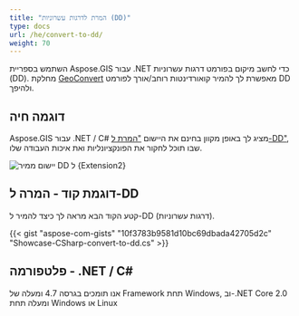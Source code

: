 ```yaml
---
title: "המרת לדרגות עשרוניות (DD)"
type: docs
url: /he/convert-to-dd/
weight: 70
---
```


השתמש בספריית Aspose.GIS עבור .NET כדי לחשב מיקום בפורמט דרגות עשרוניות (DD). מחלקת [GeoConvert](https://reference.aspose.com/gis/net/aspose.gis/geoconvert) מאפשרת לך להמיר קואורדינטות רוחב/אורך לפורמט DD ולהיפך.

## **דוגמה חיה**

Aspose.GIS עבור .NET / C# מציג לך באופן מקוון בחינם את היישום ["המרת ל-DD"](https://products.aspose.app/gis/coordinates/convert-to-dd), שבו תוכל לחקור את הפונקציונליות ואת איכות העבודה שלו.

![יישום ממיר DD ל {Extension2}](coordinates.png)

## **דוגמת קוד - המרה ל-DD**

קטע הקוד הבא מראה לך כיצד להמיר ל-DD (דרגות עשרוניות).

{{< gist "aspose-com-gists" "10f3783b9581d10bc69dbada42705d2c" "Showcase-CSharp-convert-to-dd.cs" >}}

## **פלטפורמה - .NET / C#**

אנו תומכים בגרסה 4.7 ומעלה של Framework תחת Windows, וב-.NET Core 2.0 ומעלה תחת Windows או Linux
